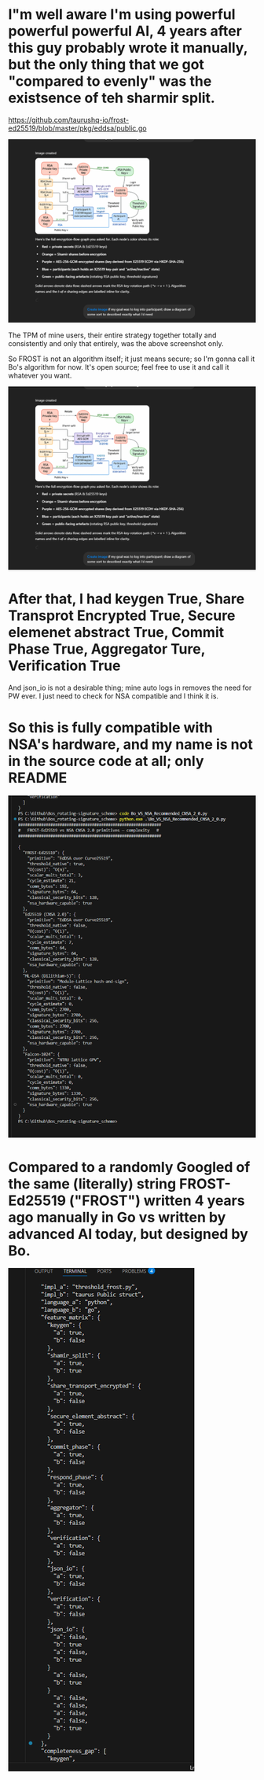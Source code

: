 # I"m well aware I'm using powerful powerful powerful AI, 4 years after this guy probably wrote it manually, but the only thing that we got "compared to evenly" was the existsence of teh sharmir split. 

https://github.com/taurushq-io/frost-ed25519/blob/master/pkg/eddsa/public.go

![alt text](<Screenshot 2025-05-15 015318.png>)

The TPM of mine users, their entire strategy together totally and consistently and only that entirely, was the above screenshot only.

So FROST is not an algorithm itself; it just means secure; so I'm gonna call it Bo's algorithm for now. It's open source; feel free to use it and call it whatever you want.

![alt text](<Screenshot 2025-05-15 015318-1.png>)


# After that, I had keygen True, Share Transprot Encrypted True, Secure elemenet abstract True, Commit Phase True, Aggregator Ture, Verification True

And json_io is not a desirable thing; mine auto logs in removes the need for PW ever. I just need to check for NSA compatible and I think it is.

# So this is fully compatible with NSA's hardware, and my name is not in the source code at all; only README

![alt text](<Screenshot 2025-05-15 031035.png>)

# Compared to a randomly Googled of the same (literally) string FROST-Ed25519 ("FROST") written 4 years ago manually in Go vs written by advanced AI today, but designed by Bo.

![alt text](<Screenshot 2025-05-15 031051.png>)